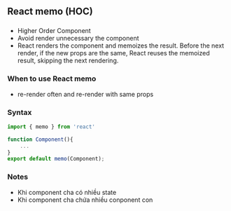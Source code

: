 ## React memo (HOC)
###
- Higher Order Component
- Avoid render unnecessary the component 
- React renders the component and memoizes the result. Before the next render, if the new props are the same, React reuses the memoized result, skipping the next rendering.

###  When to use React memo
- re-render often and re-render with same props

### Syntax
``` jsx
import { memo } from 'react'

function Component(){
    ...
}
export default memo(Component);
```

### Notes
- Khi component cha có nhiều state
- Khi component cha chứa nhiều conponent con